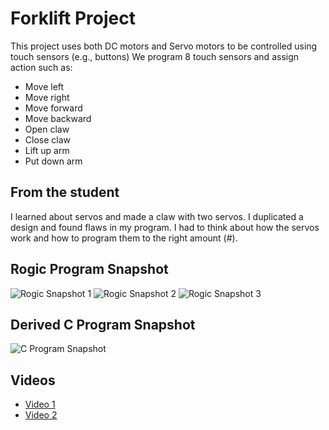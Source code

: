 # Forklift Project
  
This project uses both DC motors and Servo motors to be controlled using touch sensors (e.g., buttons) We program 8 touch sensors and assign action such as:

* Move left
* Move right
* Move forward
* Move backward
* Open claw
* Close claw
* Lift up arm
* Put down arm

## From the student

I learned about servos and made a claw with two servos. I duplicated a design and found flaws in my program. I had to think about how the servos work and how to program them to the right amount (#).

## Rogic Program Snapshot

![Rogic Snapshot 1](https://raw.githubusercontent.com/makaboomguest/roborobo/master/eshan-rachapudi/12-09-2017/doc/rpj1.JPG)
![Rogic Snapshot 2](https://raw.githubusercontent.com/makaboomguest/roborobo/master/eshan-rachapudi/12-09-2017/doc/rpj2.JPG)
![Rogic Snapshot 3](https://raw.githubusercontent.com/makaboomguest/roborobo/master/eshan-rachapudi/12-09-2017/doc/rpj3.JPG)

## Derived C Program Snapshot

![C Program Snapshot](https://raw.githubusercontent.com/makaboomguest/roborobo/master/eshan-rachapudi/12-09-2017/doc/c.JPG)

## Videos

* [Video 1](https://photos.google.com/share/AF1QipNqsfA3yp8P4hJW7orti2etAcpoEBxrBmYP1M6o_m_clF2-KuDlk_-s620WWil8Nw/photo/AF1QipMC9nSo9EAtbct7Qsi0Y3fHuvVq9-558S4hOC9W?key=cURpcmQxNl9lSzJEb1dQWTZOT3NxZzVKOGZDTWJ3)
* [Video 2](https://photos.google.com/share/AF1QipObih98eb6bQQGfBjqzW7SpPRthUWSqyn1n9cWtN_U-dXXowVDg6lPBqMctxWX-Gg/photo/AF1QipP88e3j7dQBkptmkGxQ9pU587VJSsZXz7JlAeLp?key=UUN2UXNPWGx0OTc4d0tOM0I2WkZqZ2NYOS05VUlR)
